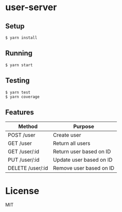 # user-server

## Setup

```
$ yarn install
```

## Running

```
$ yarn start
```

## Testing

```
$ yarn test
$ yarn coverage
```

## Features

| Method           | Purpose                 |
| ---------------- | ----------------------- |
| POST /user       | Create user             |
| GET /user        | Return all users        |
| GET /user/:id    | Return user based on ID |
| PUT /user/:id    | Update user based on ID |
| DELETE /user/:id | Remove user based on ID |

# License

MIT
